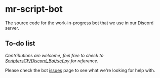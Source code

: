 # mr-script-bot
The source code for the work-in-progress bot that we use in our Discord server.

## To-do list
*Contributions are welcome, feel free to check to [ScriptersCF/Discord_Bot/scf.py](https://github.com/ScriptersCF/Discord_Bot/blob/master/bot.py) for reference.*

Please check the bot [issues](https://github.com/ScriptersCF/mr-script-bot/issues) page to see what we're looking for help with.
<!--- Log deleted + edited chat messages
- !stats command for everyone to view their stats
- !addpoints command for moderators to give user points
- !unaban and !unshban command for moderators to remove s&h ban and a-ban
- !latex command for anyone to convert text to latex in #maths channel
- !info command for moderators to view moderation history + roblox username of users
- !derole command for administrators to remove GJ participant role from everyone
- Automatically update user's level when they reach point threshold
- Automatically give user roles e.g. Verif lvl. 2, Regular, 10k Club
- Anti-spam feature that can mute users for too many messages within a certain period of time
- Automatically award users with relevant donator roles when they donate via webhook, or nitro boost server
-->
